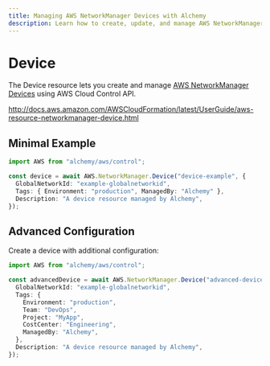```yaml
---
title: Managing AWS NetworkManager Devices with Alchemy
description: Learn how to create, update, and manage AWS NetworkManager Devices using Alchemy Cloud Control.
---
```


# Device

The Device resource lets you create and manage [AWS NetworkManager Devices](https://docs.aws.amazon.com/networkmanager/latest/userguide/) using AWS Cloud Control API.

http://docs.aws.amazon.com/AWSCloudFormation/latest/UserGuide/aws-resource-networkmanager-device.html

## Minimal Example

```ts
import AWS from "alchemy/aws/control";

const device = await AWS.NetworkManager.Device("device-example", {
  GlobalNetworkId: "example-globalnetworkid",
  Tags: { Environment: "production", ManagedBy: "Alchemy" },
  Description: "A device resource managed by Alchemy",
});
```

## Advanced Configuration

Create a device with additional configuration:

```ts
import AWS from "alchemy/aws/control";

const advancedDevice = await AWS.NetworkManager.Device("advanced-device", {
  GlobalNetworkId: "example-globalnetworkid",
  Tags: {
    Environment: "production",
    Team: "DevOps",
    Project: "MyApp",
    CostCenter: "Engineering",
    ManagedBy: "Alchemy",
  },
  Description: "A device resource managed by Alchemy",
});
```


